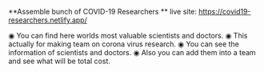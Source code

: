 **Assemble bunch of COVID-19 Researchers **
live site: https://covid19-researchers.netlify.app/

◉ You can find here worlds most valuable scientists and doctors.
◉ This actually for making team on corona virus research.
◉ You can see the information of scientists and doctors.
◉ Also you can add them into a team and see what will be total cost. 
